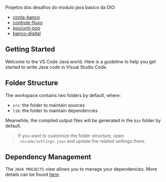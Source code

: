 Projetos dos desafios do modulo java basico da DIO:
- [conta-banco](https://github.com/JJDSNT/dio-trilha-java-basico/tree/main/conta-banco)
- [controle-fluxo](https://github.com/JJDSNT/dio-trilha-java-basico/tree/main/controle-fluxo/DesafioControleFluxo)
- [poo/uml-poo](https://github.com/JJDSNT/dio-trilha-java-basico/tree/main/poo/uml-poo)
- [banco-digital](lab-banco-digital-oo)

## Getting Started

Welcome to the VS Code Java world. Here is a guideline to help you get started to write Java code in Visual Studio Code.

## Folder Structure

The workspace contains two folders by default, where:

- `src`: the folder to maintain sources
- `lib`: the folder to maintain dependencies

Meanwhile, the compiled output files will be generated in the `bin` folder by default.

> If you want to customize the folder structure, open `.vscode/settings.json` and update the related settings there.

## Dependency Management

The `JAVA PROJECTS` view allows you to manage your dependencies. More details can be found [here](https://github.com/microsoft/vscode-java-dependency#manage-dependencies).
